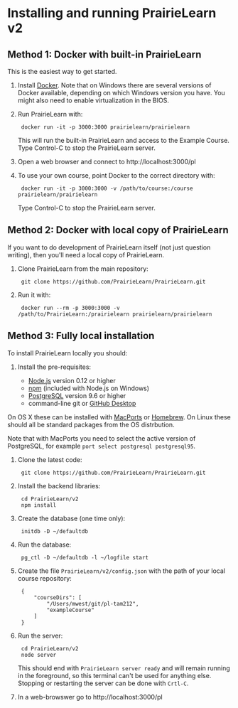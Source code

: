 
# Installing and running PrairieLearn v2

## Method 1: Docker with built-in PrairieLearn

This is the easiest way to get started.

1. Install [Docker](https://www.docker.com). Note that on Windows there are several versions of Docker available, depending on which Windows version you have. You might also need to enable virtualization in the BIOS.

1. Run PrairieLearn with:

        docker run -it -p 3000:3000 prairielearn/prairielearn

    This will run the built-in PrairieLearn and access to the Example Course. Type Control-C to stop the PrairieLearn server.

1. Open a web browser and connect to http://localhost:3000/pl

1. To use your own course, point Docker to the correct directory with:

        docker run -it -p 3000:3000 -v /path/to/course:/course prairielearn/prairielearn

    Type Control-C to stop the PrairieLearn server.

## Method 2: Docker with local copy of PrairieLearn

If you want to do development of PrairieLearn itself (not just question writing), then you'll need a local copy of PrairieLearn.

1. Clone PrairieLearn from the main repository:

        git clone https://github.com/PrairieLearn/PrairieLearn.git

1. Run it with:

        docker run --rm -p 3000:3000 -v /path/to/PrairieLearn:/prairielearn prairielearn/prairielearn


## Method 3: Fully local installation

To install PrairieLearn locally you should:

1. Install the pre-requisites:

    * [Node.js](http://nodejs.org/) version 0.12 or higher
    * [npm](https://npmjs.org/) (included with Node.js on Windows)
    * [PostgreSQL](https://www.postgresql.org) version 9.6 or higher
    * command-line git or [GitHub Desktop](https://desktop.github.com)

  On OS X these can be installed with [MacPorts](http://www.macports.org/) or [Homebrew](http://brew.sh/). On Linux these should all be standard packages from the OS distrbution.

  Note that with MacPorts you need to select the active version of PostgreSQL, for example `port select postgresql postgresql95`.

1. Clone the latest code:

        git clone https://github.com/PrairieLearn/PrairieLearn.git

1. Install the backend libraries:

        cd PrairieLearn/v2
        npm install

1. Create the database (one time only):

        initdb -D ~/defaultdb

1. Run the database:

        pg_ctl -D ~/defaultdb -l ~/logfile start

1. Create the file `PrairieLearn/v2/config.json` with the path of your local course repository:

        {
            "courseDirs": [
                "/Users/mwest/git/pl-tam212",
                "exampleCourse"
            ]
        }

1. Run the server:

        cd PrairieLearn/v2
        node server

   This should end with `PrairieLearn server ready` and will remain running in the foreground, so this terminal can't be used for anything else. Stopping or restarting the server can be done with `Crtl-C`.

1. In a web-browswer go to http://localhost:3000/pl
